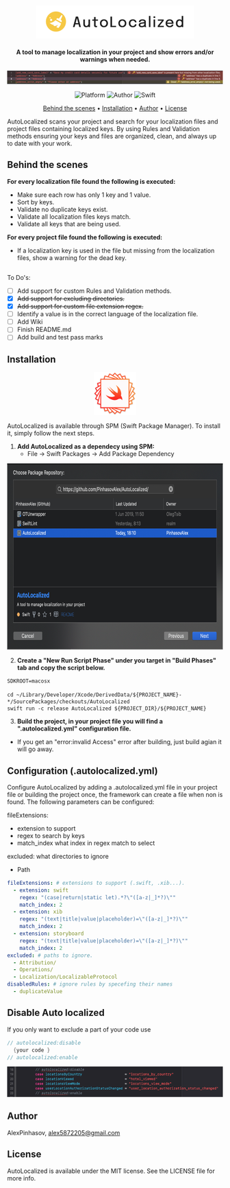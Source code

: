 
<p align="center">
<img src="/Images/AutoLocalizedLogo.png" width="370" height="77">
</p>
<h4 align="center">A tool to manage localization in your project and show errors and/or warnings when needed.</h4>
<p align="center">
<img src="/Images/Example.png">
</p>

<p align="center">
  <img alt="Platform" src="https://img.shields.io/cocoapods/p/EqualableGeneric.svg">
  <img alt="Author" src="https://img.shields.io/badge/author-Alex Pinhasov-blue.svg">
  <img alt="Swift" src="https://img.shields.io/badge/swift-5.0%2B-orange.svg">
</p>

<p align="center">
  <a href="#behindthescenes">Behind the scenes</a> •
  <a href="#installation">Installation</a> •
  <a href="#author">Author</a> •
  <a href="#license">License</a>
</p>

AutoLocalized scans your project and search for your localization files and project files containing localized keys. By using Rules and Validation methods ensuring your keys and files are organized, clean, and always up to date with your work.
## Behind the scenes

<b>For every localization file found the following is executed:</b>
- Make sure each row has only 1 key and 1 value.
- Sort by keys.
- Validate no duplicate keys exist.
- Validate all localization files keys match.
- Validate all keys that are being used.

<b>For every project file found the following is executed:</b>
- If a localization key is used in the file but missing from the localization files, show a warning for the dead key.

##
To Do's:
- [ ] Add support for custom Rules and Validation methods.
- [x] ~~Add support for excluding directories.~~
- [x] ~~Add support for custom file extension regex.~~
- [ ] Identify a value is in the correct language of the localization file.
- [ ] Add Wiki
- [ ] Finish README.md
- [ ] Add build and test pass marks

## Installation
<p align="center">
<img src="/Images/spi.png" width="100" height="100">
</p>
AutoLocalized is available through SPM (Swift Package Manager). To install it, simply follow the next steps.

1. <b>Add AutoLocalized as a dependecy using SPM:</b>
   - File -> Swift Packages -> Add Package Dependency

<p align="left">
<img src="/Images/SPM.png" width="730" height="434">
</p>

2. <b>Create a "New Run Script Phase" under you target in "Build Phases" tab and copy the script below.</b>

```Shell
SDKROOT=macosx

cd ~/Library/Developer/Xcode/DerivedData/${PROJECT_NAME}-*/SourcePackages/checkouts/AutoLocalized
swift run -c release AutoLocalized ${PROJECT_DIR}/${PROJECT_NAME}

```

3. <b>Build the project, in your project file you will find a ".autolocalized.yml" configuration file.</b>
* If you get an "error:invalid Access" error after building, just build agian it will go away.

## Configuration (.autolocalized.yml)

Configure AutoLocalized by adding a .autolocalized.yml file in your project file or building the project once, the framework can create a file when non is found. The following parameters can be configured:

fileExtensions: 
  - extension to support
  - regex to search by keys
  - match_index what index in regex match to select
  
excluded: what directories to ignore        
  - Path
```yaml
fileExtensions: # extensions to support (.swift, .xib...).
  - extension: swift
    regex: "(case|return|static let).*?\"([a-z|_]*?)\""
    match_index: 2
  - extension: xib
    regex: "(text|title|value|placeholder)=\"([a-z|_]*?)\""
    match_index: 2
  - extension: storyboard
    regex: "(text|title|value|placeholder)=\"([a-z|_]*?)\""
    match_index: 2
excluded: # paths to ignore.
  - Attribution/
  - Operations/
  - Localization/LocalizableProtocol
disabledRules: # ignore rules by specefing their names
  - duplicateValue
```
  
## Disable Auto localized

If you only want to exclude a part of your code use
```swift
// autolocalized:disable
  {your code }
// autolocalized:enable
```

<p align="left">
<img src="/Images/autolocalized_disable.png">
</p>  

## Author

AlexPinhasov, alex5872205@gmail.com

## License

AutoLocalized is available under the MIT license. See the LICENSE file for more info.

